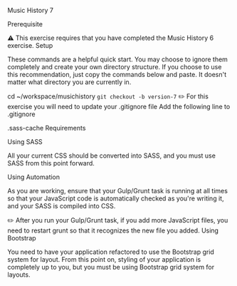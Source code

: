 Music History 7

Prerequisite

⚠️ This exercise requires that you have completed the Music History 6 exercise.
Setup

These commands are a helpful quick start. You may choose to ignore them completely and create your own directory structure. If you choose to use this recommendation, just copy the commands below and paste. It doesn't matter what directory you are currently in.

cd ~/workspace/musichistory
`git checkout -b version-7`
✏️ For this exercise you will need to update your .gitignore file
Add the following line to .gitignore

.sass-cache
Requirements

Using SASS

All your current CSS should be converted into SASS, and you must use SASS from this point forward.

Using Automation

As you are working, ensure that your Gulp/Grunt task is running at all times so that your JavaScript code is automatically checked as you're writing it, and your SASS is compiled into CSS.

✏️ After you run your Gulp/Grunt task, if you add more JavaScript files, you need to restart grunt so that it recognizes the new file you added.
Using Bootstrap

You need to have your application refactored to use the Bootstrap grid system for layout. From this point on, styling of your application is completely up to you, but you must be using Bootstrap grid system for layouts.
